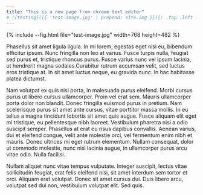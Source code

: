 ```yaml
---
title: "This is a new page from chrome text editor"
# ![testing]({{ 'test-image.jpg' | prepend: site.img }}){: .top .left .third }
---
```


{% include --fig.html file="test-image.jpg" width=768 height=482 %}

Phasellus sit amet ligula ligula. In mi lorem, egestas eget nisl eu, bibendum efficitur ipsum. Nunc fringilla non leo at varius. Fusce turpis nulla, feugiat sed purus et, tristique rhoncus purus. Fusce varius nunc vel ipsum lacinia, ut hendrerit magna sodales.<!--more-->Curabitur rutrum accumsan velit, sed luctus eros tristique at. In sit amet luctus neque, eu gravida nunc. In hac habitasse platea dictumst.

Nam volutpat ex quis nisi porta, in malesuada purus eleifend. Morbi cursus purus ut libero cursus ullamcorper. Proin vel erat sem. Mauris ullamcorper porta dolor non blandit. Donec fringilla euismod purus in pretium. Nam scelerisque purus sit amet ante cursus, vitae porttitor massa mollis. In eu tellus a magna tincidunt lobortis sit amet quis augue. Fusce aliquam elit eget mi tristique, eu pellentesque nibh laoreet. Vestibulum pharetra nisi a odio suscipit semper. Phasellus at erat eu risus dapibus convallis. Aenean varius, dui et eleifend congue, velit ante molestie orci, vel fermentum enim nibh et mauris. Donec ultrices mi eget rutrum elementum. Nullam consequat, dolor ut commodo molestie, nunc nisl lacinia augue, in ullamcorper purus arcu vitae odio. Nulla facilisi.

Nullam aliquet nunc vitae tempus vulputate. Integer suscipit, lectus vitae sollicitudin feugiat, erat felis eleifend nisi, sit amet interdum sem tortor et orci. Aliquam erat volutpat. Donec sit amet cursus dui. Duis libero arcu, volutpat sed dui non, vestibulum volutpat elit. Sed quis.
